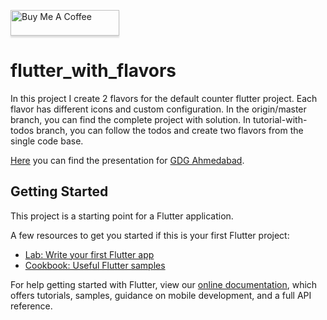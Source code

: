 <a href="https://www.buymeacoffee.com/FlutterExp" target="_blank"><img src="https://www.buymeacoffee.com/assets/img/custom_images/orange_img.png" alt="Buy Me A Coffee" style="height: 41px !important;width: 174px !important;box-shadow: 0px 3px 2px 0px rgba(190, 190, 190, 0.5) !important;-webkit-box-shadow: 0px 3px 2px 0px rgba(190, 190, 190, 0.5) !important;" ></a>

# flutter_with_flavors

In this project I create 2 flavors for the default counter flutter project. Each flavor has different icons and custom configuration.
In the origin/master branch, you can find the complete project with solution.
In tutorial-with-todos branch, you can follow the todos and create two flavors from the single code base.

[Here](https://1drv.ms/p/s!Aut5XVx7-sgm3Q3aPAucDOhg3eok?e=AxWHMj) you can find the presentation for [GDG Ahmedabad](https://gdg.community.dev/events/details/google-gdg-ahmedabad-presents-flavors-in-flutter/).

## Getting Started

This project is a starting point for a Flutter application.

A few resources to get you started if this is your first Flutter project:

- [Lab: Write your first Flutter app](https://flutter.dev/docs/get-started/codelab)
- [Cookbook: Useful Flutter samples](https://flutter.dev/docs/cookbook)

For help getting started with Flutter, view our
[online documentation](https://flutter.dev/docs), which offers tutorials,
samples, guidance on mobile development, and a full API reference.
